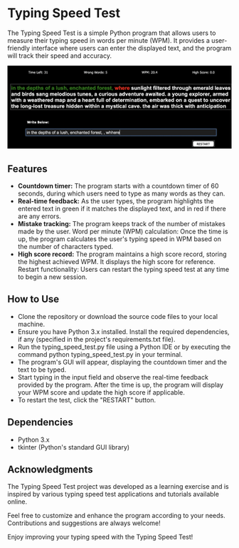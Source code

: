 # Typing Speed Test

The Typing Speed Test is a simple Python program that allows users to measure their typing speed in words per minute (WPM). It provides a user-friendly interface where users can enter the displayed text, and the program will track their speed and accuracy.

<img src="Screenshot.png">

## Features

- **Countdown timer:** The program starts with a countdown timer of 60 seconds, during which users need to type as many words as they can.
- **Real-time feedback:** As the user types, the program highlights the entered text in green if it matches the displayed text, and in red if there are any errors.
- **Mistake tracking:** The program keeps track of the number of mistakes made by the user.
Word per minute (WPM) calculation: Once the time is up, the program calculates the user's typing speed in WPM based on the number of characters typed.
- **High score record:** The program maintains a high score record, storing the highest achieved WPM. It displays the high score for reference.
Restart functionality: Users can restart the typing speed test at any time to begin a new session.

## How to Use

- Clone the repository or download the source code files to your local machine.
- Ensure you have Python 3.x installed.
Install the required dependencies, if any (specified in the project's requirements.txt file).
- Run the typing_speed_test.py file using a Python IDE or by executing the command python typing_speed_test.py in your terminal.
- The program's GUI will appear, displaying the countdown timer and the text to be typed.
- Start typing in the input field and observe the real-time feedback provided by the program.
After the time is up, the program will display your WPM score and update the high score if applicable.
- To restart the test, click the "RESTART" button.
  
## Dependencies

- Python 3.x
- tkinter (Python's standard GUI library)

## Acknowledgments
The Typing Speed Test project was developed as a learning exercise and is inspired by various typing speed test applications and tutorials available online.

Feel free to customize and enhance the program according to your needs. Contributions and suggestions are always welcome!

Enjoy improving your typing speed with the Typing Speed Test!